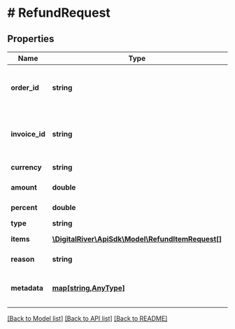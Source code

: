 # # RefundRequest

## Properties

Name | Type | Description | Notes
------------ | ------------- | ------------- | -------------
**order_id** | **string** | The unique identifier of the order. You are required to provide this parameter or &lt;code&gt;invoiceId&lt;/code&gt;. | [optional] 
**invoice_id** | **string** | The unique identifier of the invoice. You are required to provide this parameter or &lt;code&gt;orderId&lt;/code&gt;. | [optional] 
**currency** | **string** | Three-letter ISO currency code. | 
**amount** | **double** | One of amount, percent or items is required. | [optional] 
**percent** | **double** | One of amount, percent or items is required. | [optional] 
**type** | **string** | The type of the item. | [optional] 
**items** | [**\DigitalRiver\ApiSdk\Model\RefundItemRequest[]**](RefundItemRequest.md) | One of amount, percent or items is required. | [optional] 
**reason** | **string** | String indicating the reason for the refund. | [optional] 
**metadata** | [**map[string,AnyType]**](AnyType.md) | Key-value pairs used to store additional data. Value can be string, boolean or integer types. | [optional] 

[[Back to Model list]](../../README.md#documentation-for-models) [[Back to API list]](../../README.md#documentation-for-api-endpoints) [[Back to README]](../../README.md)


